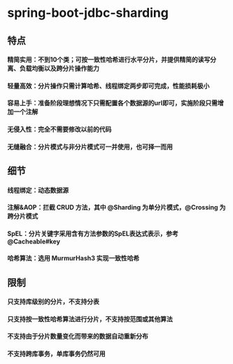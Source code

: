 # spring-boot-jdbc-sharding
## 特点
#### 精简实用：不到10个类；可按一致性哈希进行水平分片，并提供精简的读写分离、负载均衡以及跨分片操作能力
#### 轻量高效：分片操作只需计算哈希、线程绑定两步即可完成，性能损耗极小
#### 容易上手：准备阶段理想情况下只需配置各个数据源的url即可，实施阶段只需增加一个注解
#### 无侵入性：完全不需要修改以前的代码
#### 无缝融合：分片模式与非分片模式可一并使用，也可择一而用
## 细节
#### 线程绑定：动态数据源
#### 注解&AOP：拦截 CRUD 方法，其中 @Sharding 为单分片模式，@Crossing 为跨分片模式
#### SpEL：分片关键字采用含有方法参数的SpEL表达式表示，参考 @Cacheable#key
#### 哈希算法：选用 MurmurHash3 实现一致性哈希
## 限制
#### 只支持库级别的分片，不支持分表
#### 只支持按一致性哈希算法进行分片，不支持按范围或其他算法
#### 不支持由于分片数量变化而带来的数据自动重新分布
#### 不支持跨库事务，单库事务仍然可用
